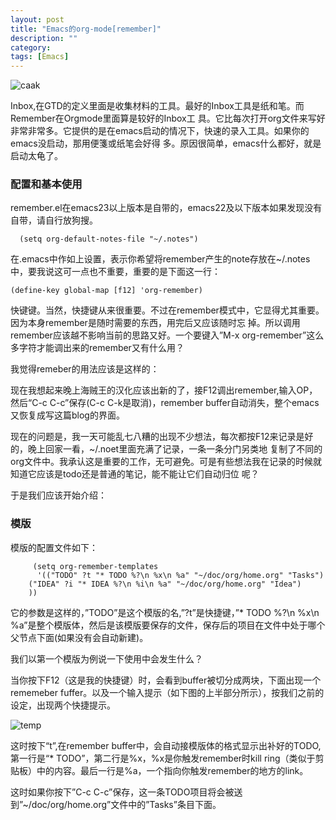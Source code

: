 ```yaml
---
layout: post
title: "Emacs的org-mode[remember]"
description: ""
category: 
tags: [Emacs]
---
```


![caak](http://interbbs.b0.upaiyun.com/emacs/remember1.png)

Inbox,在GTD的定义里面是收集材料的工具。最好的Inbox工具是纸和笔。而Remember在Orgmode里面算是较好的Inbox工 具。它比每次打开org文件来写好非常非常多。它提供的是在emacs启动的情况下，快速的录入工具。如果你的emacs没启动，那用便箋或纸笔会好得 多。原因很简单，emacs什么都好，就是启动太龟了。

### 配置和基本使用

remember.el在emacs23以上版本是自带的，emacs22及以下版本如果发现没有自带，请自行放狗搜。

	  (setq org-default-notes-file "~/.notes")
	  
在.emacs中作如上设置，表示你希望将remember产生的note存放在~/.notes中，要我说这可一点也不重要，重要的是下面这一行：

	(define-key global-map [f12] 'org-remember)  
  
快键键。当然，快捷键从来很重要。不过在remember模式中，它显得尤其重要。因为本身remember是随时需要的东西，用完后又应该随时忘 掉。所以调用remember应该越不影响当前的思路又好。一个要键入”M-x org-remember”这么多字符才能调出来的remember又有什么用？

我觉得remeber的用法应该是这样的：

现在我想起来晚上海贼王的汉化应该出新的了，接F12调出remember,输入OP，然后“C-c C-c”保存(C-c C-k是取消)，remember buffer自动消失，整个emacs又恢复成写这篇blog的界面。

现在的问题是，我一天可能乱七八糟的出现不少想法，每次都按F12来记录是好的，晚上回家一看，~/.noet里面充满了记录，一条一条分门另类地 复制了不同的org文件中。我承认这是重要的工作，无可避免。可是有些想法我在记录的时候就知道它应该是todo还是普通的笔记，能不能让它们自动归位 呢？

于是我们应该开始介绍：

### 模版

模版的配置文件如下：


	     (setq org-remember-templates
	      '(("TODO" ?t "* TODO %?\n %x\n %a" "~/doc/org/home.org" "Tasks")
		("IDEA" ?i "* IDEA %?\n %i\n %a" "~/doc/org/home.org" "Idea")
		))  

它的参数是这样的，”TODO”是这个模版的名,”?t”是快捷键，”* TODO %?\n %x\n %a”是整个模版体，然后是该模版要保存的文件，保存后的项目在文件中处于哪个父节点下面(如果没有会自动新建)。

我们以第一个模版为例说一下使用中会发生什么？

当你按下F12（这是我的快捷键）时，会看到buffer被切分成两块，下面出现一个rememeber fuffer。以及一个输入提示（如下图的上半部分所示），按我们之前的设定，出现两个快捷提示。

![temp](http://interbbs.b0.upaiyun.com/emacs/remembertemp.png)

这时按下“t”,在remember buffer中，会自动接模版体的格式显示出补好的TODO,第一行是“* TODO”，第二行是%x，%x是你触发remember时kill ring（类似于剪贴板）中的内容。最后一行是%a，一个指向你触发remember的地方的link。

这时如果你按下”C-c C-c”保存，这一条TODO项目将会被送到”~/doc/org/home.org”文件中的”Tasks”条目下面。

